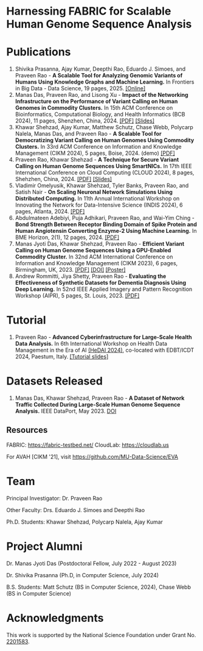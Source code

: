 # Harnessing FABRIC for Scalable Human Genome Sequence Analysis


# Publications
1. Shivika Prasanna, Ajay Kumar, Deepthi Rao, Eduardo J. Simoes, and Praveen Rao - **A Scalable Tool for Analyzing Genomic Variants of Humans Using Knowledge Graphs and Machine Learning.** In Frontiers in Big Data - Data Science, 19 pages, 2025. [[Online]](https://www.frontiersin.org/journals/big-data/articles/10.3389/fdata.2024.1466391/full)
2. Manas Das, Praveen Rao, and Lisong Xu - **Impact of the Networking Infrastructure on the Performance of Variant Calling on Human Genomes in Commodity Clusters.** In 15th ACM Conference on Bioinformatics, Computational Biology, and Health Informatics (BCB 2024), 11 pages, Shenzhen, China, 2024. [[PDF]](https://drive.google.com/file/d/1eYjIpCsueB3G1cbQES80liGldtVQk58i/view?usp=sharing) [[Slides]](https://drive.google.com/file/d/1WWHWQRExBfTX_B8Qj6WTO41XFG0aa0Nc/view?usp=sharing)
3. Khawar Shehzad, Ajay Kumar, Matthew Schutz, Chase Webb, Polycarp Nalela, Manas Das, and Praveen Rao - **A Scalable Tool for Democratizing Variant Calling on Human Genomes Using Commodity Clusters.** In 33rd ACM Conference on Information and Knowledge Management (CIKM 2024), 5 pages, Boise, 2024. (demo) [[PDF]](https://drive.google.com/file/d/1NEH6XHrivpWOhmI183HBMryElemcK3KF/view)
4. Praveen Rao, Khawar Shehzad - **A Technique for Secure Variant Calling on Human Genome Sequences Using SmartNICs.** In 17th IEEE International Conference on Cloud Computing (CLOUD 2024), 8 pages, Shehzhen, China, 2024. [[PDF]](https://drive.google.com/file/d/1CfRMN9ErRL9XBMcKQ9UKAV8EhED7x17-/view?usp=sharing) [[Slides]](https://drive.google.com/file/d/1TZySZN3wf6pBCeLQvXc8rIwFjH4DYexM/view?usp=sharing)
5. Vladimir Omelyusik, Khawar Shehzad, Tyler Banks, Praveen Rao, and Satish Nair - **On Scaling Neuronal Network Simulations Using Distributed Computing.** In 11th Annual International Workshop on Innovating the Network for Data-Intensive Science (INDIS 2024), 6 pages, Atlanta, 2024. [[PDF]](https://drive.google.com/file/d/1Mcfh9DSQ-sYAyw3SACKWnV7polpBVgYp/view)
6. Abdulmateen Adebiyi, Puja Adhikari, Praveen Rao, and Wai-Yim Ching - **Bond Strength Between Receptor Binding Domain of Spike Protein and Human Angiotensin Converting Enzyme-2 Using Machine Learning.** In BME Horizon, 2(1), 12 pages, 2024. [[PDF]](https://sciexplor.com/articles/2972-449X-vol2(1)-110)
7. Manas Jyoti Das, Khawar Shehzad, Praveen Rao - **Efficient Variant Calling on Human Genome Sequences Using a GPU-Enabled Commodity Cluster.** In 32nd ACM International Conference on Information and Knowledge Management (CIKM 2023), 6 pages, Birmingham, UK, 2023. [[PDF]](https://drive.google.com/file/d/1N2qXUoX1L9zkZXg_ET1VGLfezXmgSsR9/view) [[DOI]](https://doi.org/10.1145/3583780.3615268) [[Poster]](https://drive.google.com/file/d/1V1FnvIn_TeK1LpueNcAH6w9CNH6OYy1I/view?usp=sharing)
8. Andrew Rommitti, Jiya Shetty, Praveen Rao - **Evaluating the Effectiveness of Synthetic Datasets for Dementia Diagnosis Using Deep Learning.** In 52nd IEEE Applied Imagery and Pattern Recognition Workshop (AIPR), 5 pages, St. Louis, 2023. [[PDF]](https://drive.google.com/file/d/1arURsrY5zBKUTHgMxf-HyXN-mgp8uprU/view)

# Tutorial
1. Praveen Rao - **Advanced Cyberinfrastructure for Large-Scale Health Data Analysis.** In 6th International Workshop on Health Data Management in the Era of AI [(HeDAI 2024)](https://sites.google.com/view/hedai2024), co-located with EDBT/ICDT 2024, Paestum, Italy. [[Tutorial slides]](https://drive.google.com/file/d/1wiAZHboUWxXR7gBSBpsG1Zw9q48yjXDN/view?usp=sharing) 

# Datasets Released
1. Manas Das, Khawar Shehzad, Praveen Rao - **A Dataset of Network Traffic Collected During Large-Scale Human Genome Sequence Analysis.** IEEE DataPort, May 2023. [DOI](https://dx.doi.org/10.21227/y0t5-1w13)


## Resources

FABRIC: https://fabric-testbed.net/
CloudLab: https://cloudlab.us

For AVAH [CIKM '21], visit https://github.com/MU-Data-Science/EVA


# Team
Principal Investigator: Dr. Praveen Rao

Other Faculty: Drs. Eduardo J. Simoes and Deepthi Rao

Ph.D. Students: Khawar Shehzad, Polycarp Nalela, Ajay Kumar


# Project Alumni

Dr. Manas Jyoti Das (Postdoctoral Fellow, July 2022 - August 2023)

Dr. Shivika Prasanna (Ph.D, in Computer Science, July 2024)

B.S. Students: Matt Schutz (BS in Computer Science, 2024), Chase Webb (BS in Computer Science)

# Acknowledgments

This work is supported by the National Science Foundation under Grant No. [2201583](https://www.nsf.gov/awardsearch/showAward?AWD_ID=2201583&HistoricalAwards=false).
